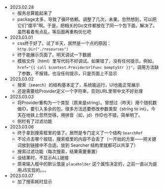 - 2023.02.28
  - 服务总算能起来了
  - package太多，导致了循环依赖。调整了几次，未果。忽然想到，可以把它们“摆平”啊。于是，把相关的Go文件都放在了同一个包下面，解决了。虽然看着有点乱，等后面再重构优化吧
- 2023.03.01
  - css终于好了。试了半天，居然是一个点的原因：`http.Dir("./resources")`
  - 终于能展示页面了。明天调试一下数据
  - 模板文件（html）里写代码不好调试。如果错了，没有任何提示。例如，`href="{{ call $context.ProviderUrlFunc $emptyStr }}"`，调用方法缺了参数，不报错，也没任何提示，只是页面上不显示
- 2023.03.02
  - 搜索（search）的结构基本定了，系统能运行，UI也能正常展示
  - 还是需要给Provider定义一个字符串，否则URL里带中文不好处理
- 2023.03.03
  - 将Provider重构为一个类型（原来是string）。曾想过（昨天）用个随机数做ID，要引入多余的包，很多方法还要修改参数类型（string to int）。今天在地铁上忽然觉得，用拼音（如，jd）作ID也不错，简单明了。
  - 侧栏有了过滤功能
- 2023.03.06
  - 终于拿到搜索框里的值了。居然是专门定义了一个结构 `SearchRef`
  - 不论点击哪个按钮，搜索框里的内容不会丢了（一开始的方案——把关键词放到链接中不合适。放到 Searcher 结构里就都可以共享了）
  - 搜索过滤功能（每次搜索，结果需要重置）
  - 没结果时，不显示ALL链接
  - 原来输入框中的默认值是 `placeholder` 这个属性决定的，之前一直以为是用JS实现的。。。
- 2023.03.07
  - 加了搜索耗时显示

